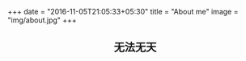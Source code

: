 +++
date = "2016-11-05T21:05:33+05:30"
title = "About me"
image = "img/about.jpg"
+++

## <center>无法无天</center>
